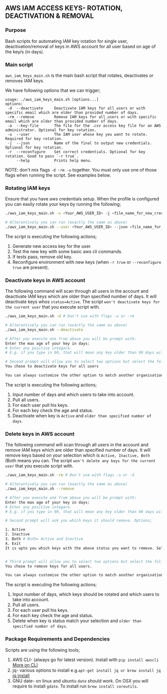 ## AWS IAM ACCESS KEYS- ROTATION, DEACTIVATION & REMOVAL

### Purpose
Bash scripts for automating IAM key rotation for single user, deactivation/removal of keys in AWS account for all user based on age of the key/s (in days).

### Main script

`aws_iam_keys_main.sh` is the main bash script that rotates, deactivates or removes IAM keys.

We have following options that we can trigger;

    usage: ./aws_iam_keys_main.sh [options...]
    options:
     -d  --deactivate     Deactivate IAM keys for all_users or with specific email which are older than provided number of days.
     -rm --remove         Remove IAM keys for all_users or with specific email which are older than provided number of days.
     -a  --key-file       The file for the .csv access key file for an AWS administrator. Optional for key rotation.
     -u  --user           The IAM user whose key you want to rotate. Required for key rotation.
     -j  --json           Name of the final to output new credentials. Optional for key rotation.
     -r  --reconfigure    Set correct credentials. Optional for key rotation. Good to pass `-r true`.
         --help           Prints help menu.

NOTE: don't mix flags `-d -rm -u` together. You must only use one of those flags when running the script. See examples below.

### Rotating IAM keys

Ensure that you have aws credentials setup. When the profile is configured you can easily rotate your keys by running the following;

```bash
./aws_iam_keys_main.sh -u <Your_AWS_USER_ID> -j <file_name_for_new_creds> -r true # both -r and -j flags can be omitted, only -u is required. Do not use -r or -rm with -u flag.

# Alterantively you can run (exactly the same as above)
./aws_iam_keys_main.sh --user <Your_AWS_USER_ID> --json <file_name_for_new_creds> --reconfigure true

```

The script is executing the following actions;

1. Generate new access key for the user.
2. Test the new key with some basic aws cli commands.
3. If tests pass, remove old key.
4. Reconfigure environment with new keys (when `-r true` or `--reconfigure true` are present).

### Deactivate keys in AWS account

The following command will scan through all users in the account and deactivate IAM keys which are older than specified number of days.
It will deactivate keys whos `status=Active`. 
The script `won't deactivate keys for the current user` that you execute script with.

```bash
./aws_iam_keys_main.sh -d # Don't use with flags -u or -rm

# Alterantively you can run (exactly the same as above)
./aws_iam_keys_main.sh --deactivate

# After you execute one from above you will be prompt with:
Enter the max age of your key in days:
# Enter any positive integare. 
# E.g. if you type in 90, that will mean any key older than 90 days will be deactivated.

# Second prompt will allow you to select two options but select the following
You chose to deactivate keys for all users

You can always customise the other option to match another organisation's email.

```


The script is executing the following actions;

1. Input number of days and which users to take into account.
2. Pull all users.
3. For each user pull his keys.
4. For each key check the age and status.
5. Deactivate when key is `Active` and `older than specified number of days`.

### Delete keys in AWS account

The following command will scan through all users in the account and remove IAM keys which are older than specified number of days.
It will remove keys based on your selection which is `Active, Inactive, Both` (Both means you can. 
The script `won't delete any keys for the current user` that you execute script with.

```bash
./aws_iam_keys_main.sh -rm # Don't use with flags -u or -d

# Alterantively you can run (exactly the same as above)
./aws_iam_keys_main.sh --remove

# After you execute one from above you will be prompt with:
Enter the max age of your key in days:
# Enter any positive integare. 
# E.g. if you type in 90, that will mean any key older than 90 days will be removed.

# Second prompt will ask you which keys it should remove. Options;

1. Active
2. Inactive
3. Both # Both= Active and Inactive
4. Exit
It is upto you which keys with the above status you want to remove. Select any numeric value 1-4 in this case.


# Third prompt will allow you to select two options but select the following.
You chose to remove keys for all users.

You can always customise the other option to match another organisation's email.

```

The script is executing the following actions;

1. Input number of days, which keys should be rotated and which users to take into account.
2. Pull all users.
3. For each user pull his keys.
4. For each key check the age and status.
5. Delete when key is status match your selection and `older than specified number of days`.

### Package Requirements and Dependencies

Scripts are using the following tools;

1. AWS CLI- (always go for latest version). Install with `pip install awscli` [More on CLI](https://aws.amazon.com/cli/)
2. jq- various options to install e.g.`apt-get install jq or brew install jq`  [jq install](https://stedolan.github.io/jq/download/)
3. GNU date- on linux and ubuntu `date` should work. On OSX you will require to install `gdate`. To install run `brew install coreutils`.